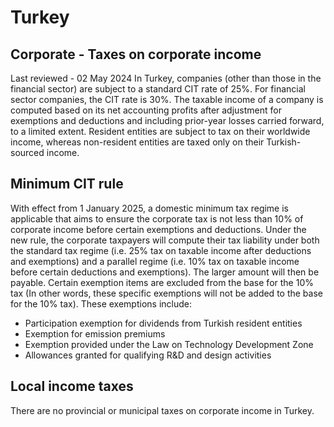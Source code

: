 # Turkey
## Corporate - Taxes on corporate income
Last reviewed - 02 May 2024
In Turkey, companies (other than those in the financial sector) are subject to a standard CIT rate of 25%. For financial sector companies, the CIT rate is 30%.
The taxable income of a company is computed based on its net accounting profits after adjustment for exemptions and deductions and including prior-year losses carried forward, to a limited extent.
Resident entities are subject to tax on their worldwide income, whereas non-resident entities are taxed only on their Turkish-sourced income. 
## Minimum CIT rule
With effect from 1 January 2025, a domestic minimum tax regime is applicable that aims to ensure the corporate tax is not less than 10% of corporate income before certain exemptions and deductions. Under the new rule, the corporate taxpayers will compute their tax liability under both the standard tax regime (i.e. 25% tax on taxable income after deductions and exemptions) and a parallel regime (i.e. 10% tax on taxable income before certain deductions and exemptions). The larger amount will then be payable. 
Certain exemption items are excluded from the base for the 10% tax (In other words, these specific exemptions will not be added to the base for the 10% tax). These exemptions include:
  * Participation exemption for dividends from Turkish resident entities
  * Exemption for emission premiums
  * Exemption provided under the Law on Technology Development Zone
  * Allowances granted for qualifying R&D and design activities


## Local income taxes
There are no provincial or municipal taxes on corporate income in Turkey.
